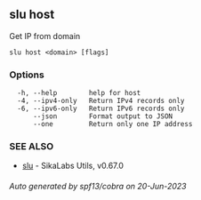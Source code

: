 ## slu host

Get IP from domain

```
slu host <domain> [flags]
```

### Options

```
  -h, --help        help for host
  -4, --ipv4-only   Return IPv4 records only
  -6, --ipv6-only   Return IPv6 records only
      --json        Format output to JSON
      --one         Return only one IP address
```

### SEE ALSO

* [slu](slu.md)	 - SikaLabs Utils, v0.67.0

###### Auto generated by spf13/cobra on 20-Jun-2023
